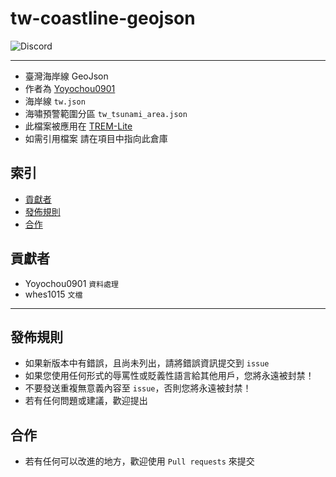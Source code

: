 # tw-coastline-geojson
<img alt="Discord" src="https://img.shields.io/discord/926545182407688273">

------

- 臺灣海岸線 GeoJson
- 作者為 [	Yoyochou0901](https://github.com/Yoyochou0901)
- 海岸線 `tw.json`
- 海嘯預警範圍分區 `tw_tsunami_area.json`
- 此檔案被應用在 [TREM-Lite](https://github.com/ExpTechTW/TREM-Lite)
- 如需引用檔案 請在項目中指向此倉庫

## 索引
- [貢獻者](#貢獻者)
- [發佈規則](#發佈規則)
- [合作](#合作)

## 貢獻者
- Yoyochou0901 `資料處理`
- whes1015 `文檔`

------

## 發佈規則
- 如果新版本中有錯誤，且尚未列出，請將錯誤資訊提交到 ```issue```
- 如果您使用任何形式的辱罵性或貶義性語言給其他用戶，您將永遠被封禁！
- 不要發送重複無意義內容至 ```issue```，否則您將永遠被封禁！
- 若有任何問題或建議，歡迎提出

## 合作
- 若有任何可以改進的地方，歡迎使用 ```Pull requests``` 來提交
